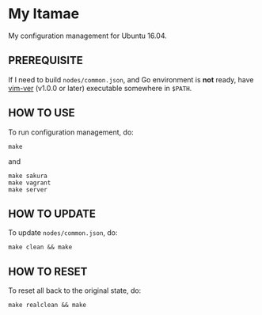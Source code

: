 My Itamae
=========

My configuration management for Ubuntu 16.04.

PREREQUISITE
------------

If I need to build `nodes/common.json`, and Go environment is **not** ready,
have [vim-ver](https://github.com/yowcow/vim-ver/releases) (v1.0.0 or later) executable somewhere in `$PATH`.

HOW TO USE
----------

To run configuration management, do:

```
make
```

and

```
make sakura
make vagrant
make server
```

HOW TO UPDATE
-------------

To update `nodes/common.json`, do:

```
make clean && make
```

HOW TO RESET
------------

To reset all back to the original state, do:

```
make realclean && make
```

